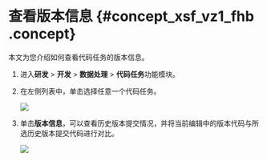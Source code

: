 # 查看版本信息 {#concept_xsf_vz1_fhb .concept}

本文为您介绍如何查看代码任务的版本信息。

1.  进入**研发** \> **开发** \> **数据处理** \> **代码任务**功能模块。
2.  在左侧列表中，单击选择任意一个代码任务。

    ![](http://static-aliyun-doc.oss-cn-hangzhou.aliyuncs.com/assets/img/149550/156134682441525_zh-CN.png)

3.  单击**版本信息**，可以查看历史版本提交情况，并将当前编辑中的版本代码与所选历史版本提交代码进行对比。

    ![](http://static-aliyun-doc.oss-cn-hangzhou.aliyuncs.com/assets/img/149550/156134682441530_zh-CN.png)


